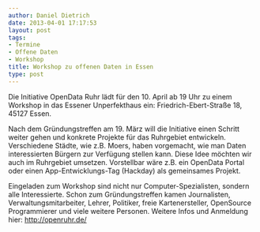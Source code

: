 ```yaml
---
author: Daniel Dietrich
date: 2013-04-01 17:17:53
layout: post
tags:
- Termine
- Offene Daten
- Workshop
title: Workshop zu offenen Daten in Essen
type: post
---
```


Die Initiative OpenData Ruhr lädt für den 10. April ab 19 Uhr zu einem Workshop in das Essener Unperfekthaus ein: Friedrich-Ebert-Straße 18, 45127 Essen.

Nach dem Gründungstreffen am 19. März will die Initiative einen Schritt weiter gehen und konkrete Projekte für das Ruhrgebiet entwickeln. Verschiedene Städte, wie z.B. Moers, haben vorgemacht, wie man Daten interessierten Bürgern zur Verfügung stellen kann. Diese Idee möchten wir auch im Ruhrgebiet umsetzen. Vorstellbar wäre z.B. ein OpenData Portal oder einen App-Entwicklungs-Tag (Hackday) als gemeinsames Projekt.

Eingeladen zum Workshop sind nicht nur Computer-Spezialisten, sondern alle Interessierte. Schon zum Gründungstreffen kamen Journalisten, Verwaltungsmitarbeiter, Lehrer, Politiker, freie Kartenersteller, OpenSource Programmierer und viele weitere Personen. Weitere Infos und Anmeldung hier: <http://openruhr.de/>